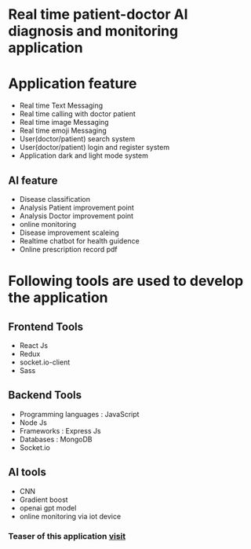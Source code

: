 # Real time patient-doctor AI diagnosis  and monitoring application

# Application feature

  - Real time Text Messaging
  - Real time calling with doctor patient
  - Real time image Messaging
  - Real time emoji Messaging
  - User(doctor/patient) search system
  - User(doctor/patient) login and register system
  - Application dark and light mode system

  ## AI feature
    
  - Disease classification
  - Analysis Patient improvement point
  - Analysis Doctor improvement point
  - online monitoring
  - Disease improvement scaleing
  - Realtime chatbot for health guidence
  - Online prescription record pdf
  
  
# Following tools are used to develop the application
    
  ## Frontend Tools
    
  - React Js
  - Redux
  - socket.io-client
  - Sass
    
  ## Backend Tools
    
  - Programming languages : JavaScript
  - Node Js
  - Frameworks : Express Js
  - Databases : MongoDB
  - Socket.io

  ## AI tools
    
  - CNN
  - Gradient boost
  - openai gpt model
  - online monitoring via iot device
  


   
### Teaser of this application  [visit]()
